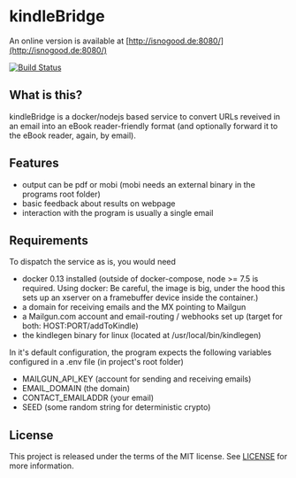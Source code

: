 # kindleBridge

An online version is available at [http://isnogood.de:8080/](http://isnogood.de:8080/)

[![Build Status](https://travis-ci.org/piezzo/kindleBridge.svg?branch=master)](https://travis-ci.org/piezzo/kindleBridge.svg?branch=master)

## What is this?

kindleBridge is a docker/nodejs based service to convert URLs reveived in an email into an eBook reader-friendly format (and optionally forward it to the eBook reader, again, by email).

## Features

* output can be pdf or mobi (mobi needs an external binary in the programs root folder)
* basic feedback about results on webpage
* interaction with the program is usually a single email

## Requirements

To dispatch the service as is, you would need

* docker 0.13 installed (outside of docker-compose, node >= 7.5 is required. Using docker: Be careful, the image is big, under the hood this sets up an xserver on a framebuffer device inside the container.)
* a domain for receiving emails and the MX pointing to Mailgun
* a Mailgun.com account and email-routing / webhooks set up (target for both: HOST:PORT/addToKindle)
* the kindlegen binary for linux (located at /usr/local/bin/kindlegen)

In it's default configuration, the program expects the following variables configured in a .env file (in project's root folder)

* MAILGUN_API_KEY (account for sending and receiving emails)
* EMAIL_DOMAIN (the domain)
* CONTACT_EMAILADDR (your email)
* SEED (some random string for deterministic crypto)

## License

This project is released under the terms of the MIT license. See [LICENSE](LICENSE) for more information.
